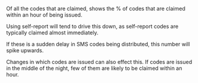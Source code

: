 Of all the codes that are claimed, shows the % of codes that are claimed within an hour of being issued.

Using self-report will tend to drive this down, as self-report codes are typically claimed almost immediately. 

If these is a sudden delay in SMS codes being distributed, this number will spike upwards. 

Changes in which codes are issued can also effect this. If codes are issued in the middle of the night, few of them are likely to be claimed within an hour. 
